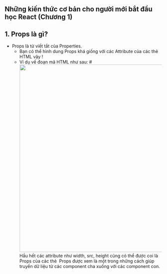 ## Những kiến thức cơ bản cho người mới bắt đầu học React (Chương 1)

## **1. Props là gì?** <br>

* Props là từ viết tắt của Properties.
    * Bạn có thể hình dung Props khá giống với các Attribute của các thẻ HTML vậy !
    * Ví dụ về đoạn mã HTML như sau: 
    #<img src="img_girl.jpg" width="500" height="600">
Hầu hết các attribute như width, src, height cũng có thể được coi là Props của các thẻ <img>
Props được xem là một trong những cách giúp truyền dữ liệu từ các component cha xuống với các component con.